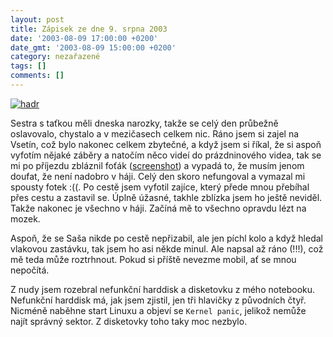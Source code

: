 ```yaml
---
layout: post
title: Zápisek ze dne 9. srpna 2003
date: '2003-08-09 17:00:00 +0200'
date_gmt: '2003-08-09 15:00:00 +0200'
category: nezařazené
tags: []
comments: []
---
```

<div >  <a href="%base_url%/assets/old-images/hdd.jpg"><img alt="hadr" src="%base_url%/assets/old-images/hdd.jpg"></a>  </div>
<p>Sestra s taťkou měli dneska narozky, takže se celý den průbežně oslavovalo, chystalo a v mezičasech  celkem nic. Ráno jsem si zajel na Vsetín, což bylo nakonec celkem zbytečné, a když jsem si říkal,  že si aspoň vyfotím nějaké záběry a natočím něco videí do prázdninového videa, tak se mi po příjezdu  zbláznil foťák (<a href="%base_url%/assets/old-images/127.png">screenshot</a>) a vypadá to, že musím jenom doufat, že není nadobro v háji. Celý den skoro nefungoval  a vymazal mi spousty fotek :((. Po cestě jsem vyfotil zajíce, který přede mnou přebíhal přes cestu a zastavil se.  Úplně úžasné, takhle zblízka jsem ho ještě neviděl. Takže nakonec je všechno v háji. Začíná mě to všechno  opravdu lézt na mozek.</p>
<p>Aspoň, že se Saša nikde po cestě nepřizabil, ale jen píchl kolo a když hledal vlakovou  zastávku, tak jsem ho asi někde minul. Ale napsal až ráno (!!!), což mě teda může roztrhnout. Pokud si příště nevezme mobil,  ať se mnou nepočítá.</p>
<p>Z nudy jsem rozebral nefunkční harddisk a disketovku z mého notebooku. Nefunkční harddisk má, jak jsem  zjistil, jen tři hlavičky z původních čtyř. Nicméně naběhne start Linuxu a objeví se <code>Kernel panic</code>,  jelikož nemůže najít správný sektor. Z disketovky toho taky moc nezbylo.</p>
